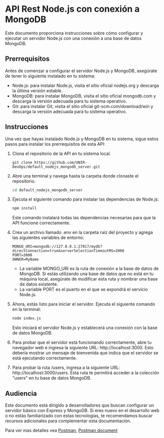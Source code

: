 # API Rest Node.js con conexión a MongoDB

Este documento proporciona instrucciones sobre cómo configurar y ejecutar un servidor Node.js con una conexión a una base de datos MongoDB.

## Prerrequisitos

Antes de comenzar a configurar el servidor Node.js y MongoDB, asegúrate de tener lo siguiente instalado en tu sistema:

* Node.js: para instalar Node.js, visita el sitio oficial nodejs.org y descarga la última versión estable.
* MongoDB: para instalar MongoDB, visita el sitio oficial mongodb.com y descarga la versión adecuada para tu sistema operativo.  
* Git: para instalar Git, visita el sitio oficial git-scm.com/download/win y descarga la versión adecuada para tu sistema operativo.

## Instrucciones

Una vez que hayas instalado Node.js y MongoDB en tu sistema, sigue estos pasos para instalar los prerrequisitos de esta API:

1. Clona el repositorio de la API en tu sistema local.

    ```gitbash
    git clone https://github.com/UNIR-DevOps/default_nodejs_mongodb_server.git
    ```

2. Abre una terminal y navega hasta la carpeta donde clonaste el repositorio.

    ```bash
    cd default_nodejs_mongodb_server
    ```

3. Ejecuta el siguiente comando para instalar las dependencias de Node.js:

    ```bash
    npm install 
    ```

    Este comando instalará todas las dependencias necesarias para que la API funcione correctamente.

4. Crea un archivo llamado .env en la carpeta raíz del proyecto y agrega las siguientes variables de entorno:

    ```env
    MONGO_URI=mongodb://127.0.0.1:27017/mydb?directConnection=true&serverSelectionTimeoutMS=2000
    PORT=3000
    OWNER=MyName
    ```

   * La variable MONGO_URI es la ruta de conexión a la base de datos de MongoDB. Si estás utilizando una base de datos que no está en tu máquina local, asegúrate de modificar esta ruta y nombrar una base de datos existente.
   * La variable PORT es el puerto en el que se expondrá el servicio Node.js.

5. Ahora, estás listo para iniciar el servidor. Ejecuta el siguiente comando en la terminal:

    ```bash
    node index.js
    ```

    Esto iniciará el servidor Node.js y establecerá una conexión con la base de datos MongoDB.

6. Para probar que el servidor está funcionando correctamente, abre tu navegador web e ingresa la siguiente URL: http://localhost:3000. Esto debería mostrar un mensaje de bienvenida que indica que el servidor se está ejecutando correctamente.

7. Para probar la ruta /users, ingresa a la siguiente URL: http://localhost:3000/users. Esta ruta te permitirá acceder a la colección "users" en tu base de datos MongoDB.

## Audiencia

Este documento está dirigido a desarrolladores que buscan configurar un servidor básico con Express y MongoDB. Si eres nuevo en el desarrollo web o no estás familiarizado con estas tecnologías, te recomendamos buscar recursos adicionales para complementar esta documentación.

Para ver mas detalles vea [Postman](https://lively-rocket-815720.postman.co/workspace/My-Workspace~7aa1f039-7a2d-423a-8248-30e6811157c6/collection/18212046-9a48624d-ff50-477b-8197-fb33f6d0a34d?action=share&creator=18212046), [Postman document](https://documenter.getpostman.com/view/18212046/2s93eSZv7q)